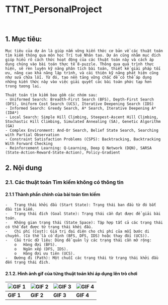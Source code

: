 # TTNT_PersonalProject
 
## 1.	Mục tiêu:
    Mục tiêu của dự án là giúp nắm vững kiến thức cơ bản về các thuật toán tìm kiếm thông qua môn học Trí tuệ Nhân tạo. Dự án cũng nhằm mục đích giúp hiểu rõ cách thức hoạt động của các thuật toán này và cách áp dụng chúng vào bài toán thực tế 8-puzzle. Thông qua quá trình thực hiện, sẽ rèn luyện kỹ năng phân tích bài toán, thiết kế giải pháp tối ưu, nâng cao khả năng lập trình, và cải thiện kỹ năng phát hiện cũng như sửa chữa lỗi. Từ đó, tạo nền tảng vững chắc để có thể áp dụng những kiến thức này vào việc giải quyết các bài toán phức tạp hơn trong tương lai.

    Thuật toán tìm kiếm bao gồm các nhóm sau:
    - Uniformed Search: Breadth-First Search (BFS), Depth-First Search (DFS), Uniform Cost Search (UCS), Iterative Deepening Search (IDS)
    - Informed Search: Greedy Search, A* Search, Iterative Deepening A* (IDA*)
    - Local Search: Simple Hill Climbing, Steepest-Ascent Hill Climbing, Stochastic Hill Climbing, Simulated Annealing (SA), Genetic Algorithm (GA)
    - Complex Environment: And-Or Search, Belief State Search, Searching with Partial Observation
    - Constraint Satisfaction Problems (CSPS): Backtracking, Backtracking With Forward Checking
    - Reinforcement Learning: Q-Learning, Deep Q Network (DQN), SARSA (State-Action-Reward-State-Action), Policy-Gradient

## 2. Nội dung
### 2.1. Các thuật toán Tìm kiếm không có thông tin
#### 2.1.1 Thành phần chính của bài toán tìm kiếm
    -	Trạng thái khởi đầu (Start State): Trạng thái ban đầu từ đó bắt đầu tìm kiếm.
    -	Trạng thái đích (Goal State): Trạng thái cần đạt được để giải bài toán.
    -	Không gian trạng thái (State Space): Tập hợp tất cả các trạng thái có thể đạt được từ trạng thái khởi đầu.
    -	Chi phí (Cost): Giá trị đại diện cho chi phí của mỗi bước di chuyển. (Có thể là cố định (BFS, DFS, IDS) hoặc thay đổi (UCS)).
    -	Cấu trúc dữ liệu: Dùng để quản lý các trạng thái cần mở rộng:
        o	Hàng đợi (BFS).
        o	Ngăn xếp (DFS, IDS).
        o	Hàng đợi ưu tiên (UCS).
    -	Đường đi (Path): Một chuỗi các trạng thái từ trạng thái khởi đầu đến trạng thái đích.

#### 2.1.2. Hình ảnh gif của từng thuật toán khi áp dụng lên trò chơi 

| ![GIF 1](images/demo1.gif) | ![GIF 2](images/demo2.gif) | ![GIF 3](images/demo3.gif) | ![GIF 4](images/demo4.gif) |
|----------------------------|----------------------------|----------------------------|----------------------------|
| **GIF 1**                  | **GIF 2**                  | **GIF 3**                  | **GIF 4**                  |


